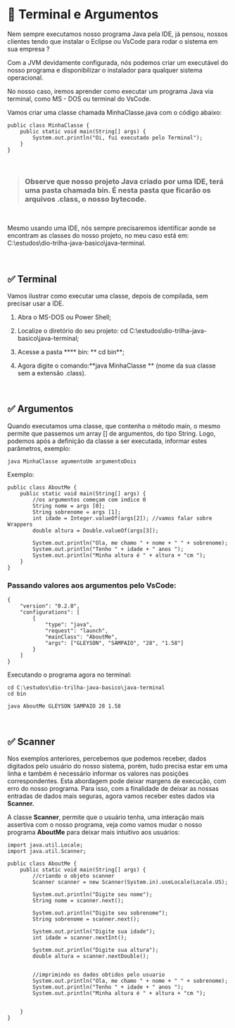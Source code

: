 # 📌 **Terminal e Argumentos**

Nem sempre executamos nosso programa Java pela IDE, já pensou, nossos clientes tendo que instalar o Eclipse ou VsCode para rodar o sistema em sua empresa ?

Com a JVM devidamente configurada, nós podemos criar um executável do nosso programa e disponibilizar o instalador para qualquer sistema operacional.

No nosso caso, iremos aprender como executar um programa Java via terminal, como MS - DOS ou terminal do VsCode.

Vamos criar uma classe chamada MinhaClasse.java com o código abaixo:

```
public class MinhaClasse {
    public static void main(String[] args) {
        System.out.println("Oi, fui executado pelo Terminal");
    }
}
```

&nbsp;

> ### Observe que nosso projeto Java criado por uma IDE, terá uma pasta chamada bin. É nesta pasta que ficarão os arquivos .class, o nosso bytecode.

&nbsp;

Mesmo usando uma IDE, nós sempre precisaremos identificar aonde se encontram as classes do nosso projeto, no meu caso está em: C:\estudos\dio-trilha-java-basico\java-terminal.

&nbsp;

## ✅ **Terminal**

Vamos ilustrar como executar uma classe, depois de compilada, sem precisar usar a IDE.

1. Abra o MS-DOS ou Power Shell;

2. Localize o diretório do seu projeto: cd C:\estudos\dio-trilha-java-basico\java-terminal;

3. Acesse a pasta **** bin: ** cd bin**;

4. Agora digite o comando:**java MinhaClasse ** (nome da sua classe sem a extensão .class).

&nbsp;

## ✅ **Argumentos**

Quando executamos uma classe, que contenha o método main, o mesmo permite que passemos um array [] de argumentos, do tipo String. Logo, podemos após a definição da classe a ser executada, informar estes parâmetros, exemplo:

```
java MinhaClasse agumentoUm argumentoDois
```

Exemplo:

```
public class AboutMe {
    public static void main(String[] args) {
        //os argumentos começam com indice 0
        String nome = args [0];
        String sobrenome = args [1];
        int idade = Integer.valueOf(args[2]); //vamos falar sobre Wrappers
        double altura = Double.valueOf(args[3]);

        System.out.println("Ola, me chamo " + nome + " " + sobrenome);
        System.out.println("Tenho " + idade + " anos ");
        System.out.println("Minha altura é " + altura + "cm ");
    }
}

```

### **Passando valores aos argumentos pelo VsCode:**

```
{
    "version": "0.2.0",
    "configurations": [
        {
            "type": "java",
            "request": "launch",
            "mainClass": "AboutMe",
            "args": ["GLEYSON", "SAMPAIO", "28", "1.58"]
        }
    ]
}
```

Executando o programa agora no terminal:

```
cd C:\estudos\dio-trilha-java-basico\java-terminal
cd bin

java AboutMe GLEYSON SAMPAIO 28 1.58

```
&nbsp;

## ✅ **Scanner**

Nos exemplos anteriores, percebemos que podemos receber, dados digitados pelo usuário do nosso sistema, porém, tudo precisa estar em uma linha e também é necessário informar os valores nas posições correspondentes. Esta abordagem pode deixar margens de execução, com erro do nosso programa. Para isso, com a finalidade de deixar as nossas entradas de dados mais seguras, agora vamos receber estes dados via **Scanner.**

A classe **Scanner**, permite que o usuário tenha, uma interação mais assertiva com o nosso programa, veja como vamos mudar o nosso programa **AboutMe** para deixar mais intuitivo aos usuários:

```
import java.util.Locale;
import java.util.Scanner;

public class AboutMe {
    public static void main(String[] args) {
        //criando o objeto scanner
        Scanner scanner = new Scanner(System.in).useLocale(Locale.US);
        
        System.out.println("Digite seu nome");
        String nome = scanner.next();
        
        System.out.println("Digite seu sobrenome");
        String sobrenome = scanner.next();

        System.out.println("Digite sua idade");
        int idade = scanner.nextInt();
        
        System.out.println("Digite sua altura");
        double altura = scanner.nextDouble();

        
        //imprimindo os dados obtidos pelo usuario
        System.out.println("Ola, me chamo " + nome + " " + sobrenome);
        System.out.println("Tenho " + idade + " anos ");
        System.out.println("Minha altura é " + altura + "cm ");
        
        
    }
}

```